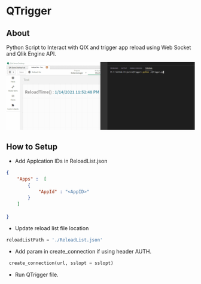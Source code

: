 # QTrigger

## About
Python Script to Interact with QIX and trigger app reload using Web Socket and Qlik Engine API.

![Santa1](doc/example.gif)

## How to Setup

* Add Applcation IDs in ReloadList.json
```json
{
    "Apps" :  [
        {
            "AppId" : "<AppID>"
        }
    ]
    
}
```
* Update reload list file location
```python
reloadListPath = './ReloadList.json'
```
* Add param in create_connection if using header AUTH.
```python
 create_connection(url, sslopt = sslopt)
```

* Run QTrigger file.
